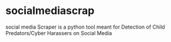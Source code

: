 # socialmediascrap
social media Scraper is a python tool meant for Detection of Child Predators/Cyber Harassers on Social Media
